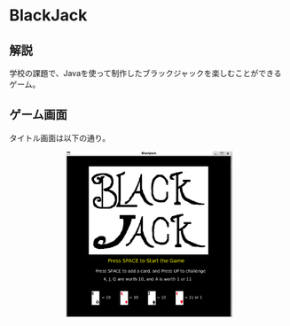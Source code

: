 # BlackJack

## 解説

学校の課題で、Javaを使って制作したブラックジャックを楽しむことができるゲーム。

## ゲーム画面

タイトル画面は以下の通り。

<p align="center">
  <img src="docs/images/figure1.png" alt="No　date" width="300" height="300">
</p>
